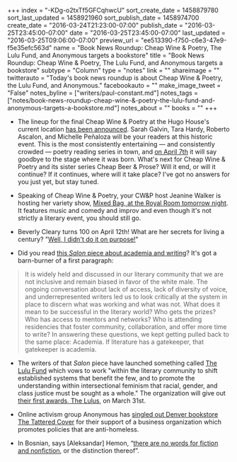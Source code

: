 +++
index = "-KDg-o2txTf5GFCqhwcU"
sort_create_date = 1458879780
sort_last_updated = 1458921960
sort_publish_date = 1458974700
create_date = "2016-03-24T21:23:00-07:00"
publish_date = "2016-03-25T23:45:00-07:00"
date = "2016-03-25T23:45:00-07:00"
last_updated = "2016-03-25T09:06:00-07:00"
preview_url = "ee513390-f750-c6e3-47e9-f5e35efc563d"
name = "Book News Roundup: Cheap Wine & Poetry, The Lulu Fund, and Anonymous targets a bookstore"
title = "Book News Roundup: Cheap Wine & Poetry, The Lulu Fund, and Anonymous targets a bookstore"
subtype = "Column"
type = "notes"
link = ""
shareimage = ""
twitterauto = "Today's book news roundup is about Cheap Wine & Poetry, the Lulu Fund, and Anonymous."
facebookauto = ""
make_image_tweet = "False"
notes_byline = ["writers/paul-constant.md"]
notes_tags = ["notes/book-news-roundup-cheap-wine-&-poetry-the-lulu-fund-and-anonymous-targets-a-bookstore.md"]
notes_about = ""
books = ""
+++
* The lineup for the final Cheap Wine & Poetry at the Hugo House's current location [has been announced](https://hugohouse.org/event/cheap-wine-poetry-april-2016/). Sarah Galvin, Tara Hardy, Roberto Ascalon, and Michelle Peñaloza will be your readers at this historic event. This is the most consistently entertaining — and consistently crowded — poetry reading series in town, and [on April 7th](https://hugohouse.org/event/cheap-wine-poetry-april-2016/) it will say goodbye to the stage where it was born. What's next for Cheap Wine & Poetry and its sister series Cheap Beer & Prose? Will it end, or will it continue? If it continues, where will it take place? I've got no answers for you just yet, but stay tuned.

* Speaking of Cheap Wine & Poetry, your CW&P host Jeanine Walker is hosting her variety show, [Mixed Bag, at the Royal Room tomorrow night](https://www.facebook.com/events/1096162050423337/). It features music and comedy and improv and even though it's not strictly a literary event, you should still go.

* Beverly Cleary turns 100 on April 12th! What are her secrets for living a century? "[Well, I didn't do it on purpose!](http://www.today.com/parents/99-author-beverly-cleary-beloved-generations-readers-t82256)"

* Did you read [this *Salon* piece about academia and writing](http://www.salon.com/2016/03/22/most_writers_get_screwed_we_did_the_math_and_its_true_literary_prizes_exclude_writers_outside_the_campus_gates/)? It's got a barn-burner of a first paragraph:

<blockquote>It is widely held and discussed in our literary community that we are not inclusive and remain biased in favor of the white male. The ongoing conversation about lack of access, lack of diversity of voice, and underrepresented writers led us to look critically at the system in place to discern what was working and what was not. What does it mean to be successful in the literary world? Who gets the prizes? Who has access to mentors and networks? Who is attending residencies that foster community, collaboration, and offer more time to write?  In answering these questions, we kept getting pulled back to the same place: Academia. If literature has a gatekeeper, that gatekeeper is academia.</blockquote>

* The writers of that *Salon* piece have launched something called [The Lulu Fund](http://thelulufund.org/about/) which vows to work "within the literary community to shift established systems that benefit the few, and to promote the understanding within intersectional feminism that racial, gender, and class justice must be sought as a whole." The organization will give out [their first awards, The Lulus](http://thelulufund.org/awards/), on March 31st.

* Online activism group Anonymous has [singled out Denver bookstore The Tattered Cover](http://www.mhpbooks.com/anonymous-targets-denvers-tattered-cover-book-store-over-citys-handling-of-homeless/) for their support of a business organization which promotes policies that are anti-homeless. 

* In Bosnian, says [Aleksandar] Hemon, “[there are no words for fiction and nonfiction](http://www.theguardian.com/books/2016/mar/24/fiction-nonfiction-english-literature-culture-writers-other-languages-stories), or the distinction thereof”. 
